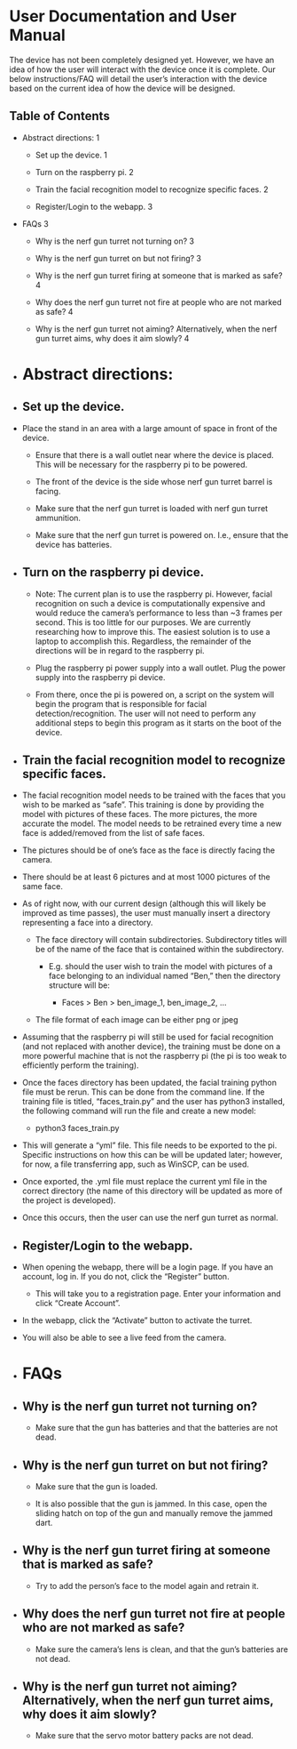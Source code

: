 
# User Documentation and User Manual

The device has not been completely designed yet. However, we have an idea of how the user will interact with the device once it is complete. Our below instructions/FAQ will detail the user’s interaction with the device based on the current idea of how the device will be designed.

  
## Table of Contents
- Abstract directions:  1

	- Set up the device.  1

	- Turn on the raspberry pi.  2

	- Train the facial recognition model to recognize specific faces.  2

	- Register/Login to the webapp.  3

- FAQs  3

	- Why is the nerf gun turret not turning on?  3

	- Why is the nerf gun turret on but not firing?  3

	- Why is the nerf gun turret firing at someone that is marked as safe?  4

	- Why does the nerf gun turret not fire at people who are not marked as safe?  4

	- Why is the nerf gun turret not aiming? Alternatively, when the nerf gun turret aims, why does it aim slowly?  4

  
  

-   # Abstract directions:
    

-   ## Set up the device.
    

-   Place the stand in an area with a large amount of space in front of the device.
    

	-   Ensure that there is a wall outlet near where the device is placed. This will be necessary for the raspberry pi to be powered.
    
	-   The front of the device is the side whose nerf gun turret barrel is facing.
    
	-   Make sure that the nerf gun turret is loaded with nerf gun turret ammunition.
    
	-   Make sure that the nerf gun turret is powered on. I.e., ensure that the device has batteries.
    

-   ## Turn on the raspberry pi device.
    

	-   Note: The current plan is to use the raspberry pi. However, facial recognition on such a device is computationally expensive and would reduce the camera’s performance to less than ~3 frames per second. This is too little for our purposes. We are currently researching how to improve this. The easiest solution is to use a laptop to accomplish this. Regardless, the remainder of the directions will be in regard to the raspberry pi.
    
	-   Plug the raspberry pi power supply into a wall outlet. Plug the power supply into the raspberry pi device.
    
	-   From there, once the pi is powered on, a script on the system will begin the program that is responsible for facial detection/recognition. The user will not need to perform any additional steps to begin this program as it starts on the boot of the device.
    

-   ## Train the facial recognition model to recognize specific faces.
    

-   The facial recognition model needs to be trained with the faces that you wish to be marked as “safe”. This training is done by providing the model with pictures of these faces. The more pictures, the more accurate the model. The model needs to be retrained every time a new face is added/removed from the list of safe faces.
    
-   The pictures should be of one’s face as the face is directly facing the camera.
    
-   There should be at least 6 pictures and at most 1000 pictures of the same face.
    
-   As of right now, with our current design (although this will likely be improved as time passes), the user must manually insert a directory representing a face into a directory.
    

	-   The face directory will contain subdirectories. Subdirectory titles will be of the name of the face that is contained within the subdirectory.
    

		-   E.g. should the user wish to train the model with pictures of a face belonging to an individual named “Ben,” then the directory structure will be:
    

			-   Faces > Ben > ben_image_1, ben_image_2, …
    

	-   The file format of each image can be either png or jpeg
    

-   Assuming that the raspberry pi will still be used for facial recognition (and not replaced with another device), the training must be done on a more powerful machine that is not the raspberry pi (the pi is too weak to efficiently perform the training).
    
-   Once the faces directory has been updated, the facial training python file must be rerun. This can be done from the command line. If the training file is titled, “faces_train.py” and the user has python3 installed, the following command will run the file and create a new model:
    

	-   python3 faces_train.py
    

-   This will generate a “yml” file. This file needs to be exported to the pi. Specific instructions on how this can be will be updated later; however, for now, a file transferring app, such as WinSCP, can be used.
    
-   Once exported, the .yml file must replace the current yml file in the correct directory (the name of this directory will be updated as more of the project is developed).
    
-   Once this occurs, then the user can use the nerf gun turret as normal.
    

-   ## Register/Login to the webapp.
    

-   When opening the webapp, there will be a login page. If you have an account, log in. If you do not, click the “Register” button.
    

	-   This will take you to a registration page. Enter your information and click “Create Account”.
    

-   In the webapp, click the “Activate” button to activate the turret.
    
-   You will also be able to see a live feed from the camera.
    

  

-   # FAQs
    

-   ## Why is the nerf gun turret not turning on?
    

	-   Make sure that the gun has batteries and that the batteries are not dead.
    

-   ## Why is the nerf gun turret on but not firing?
    

	-   Make sure that the gun is loaded.
    
	-   It is also possible that the gun is jammed. In this case, open the sliding hatch on top of the gun and manually remove the jammed dart.
    

-   ## Why is the nerf gun turret firing at someone that is marked as safe?
    

	-   Try to add the person’s face to the model again and retrain it.
    

-   ## Why does the nerf gun turret not fire at people who are not marked as safe?
    

	-   Make sure the camera’s lens is clean, and that the gun’s batteries are not dead.
    

-   ## Why is the nerf gun turret not aiming? Alternatively, when the nerf gun turret aims, why does it aim slowly?
    

	-   Make sure that the servo motor battery packs are not dead.


